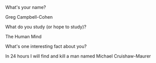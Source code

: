 What's your name? 

Greg Campbell-Cohen

What do you study (or hope to study)?

The Human Mind

What's one interesting fact about you? 

In 24 hours I will find and kill a man named Michael Cruishaw-Maurer
